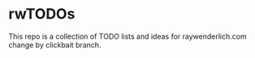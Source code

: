 # rwTODOs

This repo is a collection of TODO lists and ideas for raywenderlich.com
change by clickbait branch.
